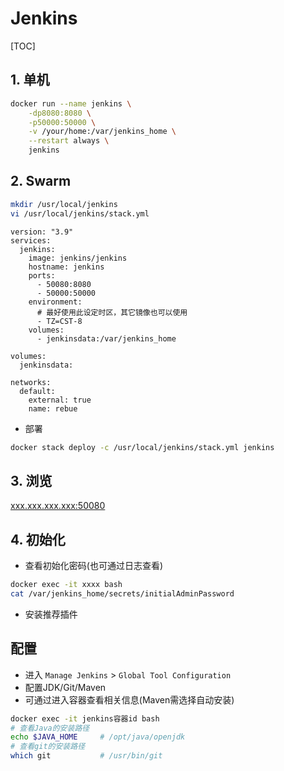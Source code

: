 # Jenkins

[TOC]

## 1. 单机

```sh
docker run --name jenkins \
    -dp8080:8080 \
    -p50000:50000 \
    -v /your/home:/var/jenkins_home \
    --restart always \
    jenkins
```

## 2. Swarm

```sh
mkdir /usr/local/jenkins
vi /usr/local/jenkins/stack.yml
```

```yaml{.line-numbers}
version: "3.9"
services:
  jenkins:
    image: jenkins/jenkins
    hostname: jenkins
    ports:
      - 50080:8080
      - 50000:50000
    environment:
      # 最好使用此设定时区，其它镜像也可以使用
      - TZ=CST-8
    volumes:
      - jenkinsdata:/var/jenkins_home

volumes:
  jenkinsdata:

networks:
  default:
    external: true
    name: rebue
```

- 部署

```sh
docker stack deploy -c /usr/local/jenkins/stack.yml jenkins
```

## 3. 浏览

<xxx.xxx.xxx.xxx:50080>

## 4. 初始化

- 查看初始化密码(也可通过日志查看)

```sh
docker exec -it xxxx bash
cat /var/jenkins_home/secrets/initialAdminPassword
```

- 安装推荐插件

## 配置

- 进入 `Manage Jenkins` > `Global Tool Configuration`
- 配置JDK/Git/Maven
- 可通过进入容器查看相关信息(Maven需选择自动安装)

```sh
docker exec -it jenkins容器id bash
# 查看Java的安装路径
echo $JAVA_HOME     # /opt/java/openjdk
# 查看git的安装路径
which git           # /usr/bin/git
```
